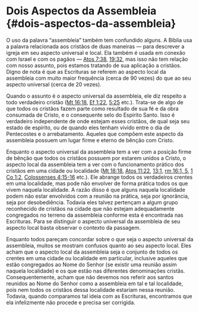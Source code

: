 # Dois Aspectos da Assembleia {#dois-aspectos-da-assembleia}

O uso da palavra “assembleia” também tem confundido alguns. A Bíblia usa a palavra relacionada aos cristãos de duas maneiras — para descrever a igreja em seu aspecto universal e local. Ela também é usada em conexão com Israel e com os pagãos — [Atos 7:38](http://bibliaonline.com.br/acf/atos/7/38), [19:32](http://bibliaonline.com.br/acf/atos/19/32), mas isso não tem relação com nosso assunto, pois estamos tratando de sua aplicação a cristãos. Digno de nota é que as Escrituras se referem ao aspecto local da assembleia com muito maior frequência (cerca de 90 vezes) do que ao seu aspecto universal (cerca de 20 vezes).

Quando o assunto é o aspecto universal da assembleia, ele diz respeito a todo verdadeiro cristão ([Mt 16:18](http://bibliaonline.com.br/acf/mt/16/18), [Ef 1:22](http://bibliaonline.com.br/acf/ef/1/22), [5:25](http://bibliaonline.com.br/acf/ef/5/25) etc.). Trata-se de algo de que todos os cristãos fazem parte como resultado de sua fé e da obra consumada de Cristo, e o consequente selo do Espírito Santo. Isso é verdadeiro independente de onde estejam esses cristãos, de qual seja seu estado de espírito, ou de quando eles tenham vivido entre o dia de Pentecostes e o arrebatamento. Aqueles que compõem este aspecto da assembleia possuem um lugar firme e eterno de bênção com Cristo.

Enquanto o aspecto universal da assembleia tem a ver com a posição firme de bênção que todos os cristãos possuem por estarem unidos a Cristo, o aspecto local da assembleia tem a ver com o funcionamento prático dos cristãos em uma cidade ou localidade ([Mt 18:18](http://bibliaonline.com.br/acf/mt/18/18), [Atos 11:22](http://bibliaonline.com.br/acf/atos/11/22), [13:1](http://bibliaonline.com.br/acf/atos/13/1), [r](http://bibliaonline.com.br/acf/rm/16/1)[m 16:1, 5](http://bibliaonline.com.br/acf/rm/16/1,5), [1 Co 1:2](http://bibliaonline.com.br/acf/1co/1/2), [Colossenses 4:15-16](http://bibliaonline.com.br/acf/cl/4/15-16) etc.). Ele abrange todos os verdadeiros crentes em uma localidade, mas pode não envolver de forma prática todos os que vivem naquela localidade. A razão disso é que alguns naquela localidade podem não estar envolvidos com a reunião na prática, seja por ignorância, seja por desobediência. Todavia eles talvez pertençam a algum grupo reconhecido de cristãos na cidade que não estejam adequadamente congregados no terreno da assembleia conforme esta é encontrada nas Escrituras. Para se distinguir o aspecto universal da assembleia de seu aspecto local basta observar o contexto da passagem.

Enquanto todos pareçam concordar sobre o que seja o aspecto universal da assembleia, muitos se mostram confusos quanto ao seu aspecto local. Eles acham que o aspecto local da assembleia seja o conjunto de todos os crentes em uma cidade ou localidade em particular, inclusive aqueles que estão congregados ao Nome do Senhor (se existir uma reunião assim naquela localidade) e os que estão nas diferentes denominações cristãs. Consequentemente, acham que não devemos nos referir aos santos reunidos ao Nome do Senhor como a assembleia em tal e tal localidade, pois nem todos os cristãos dessa localidade estariam nessa reunião. Todavia, quando comparamos tal ideia com as Escrituras, encontramos que ela infelizmente não procede e precisa ser corrigida.